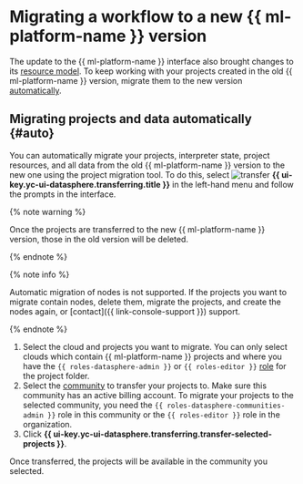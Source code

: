 # Migrating a workflow to a new {{ ml-platform-name }} version

The update to the {{ ml-platform-name }} interface also brought changes to its [resource model](../concepts/resource-model.md). To keep working with your projects created in the old {{ ml-platform-name }} version, migrate them to the new version [automatically](#auto).

## Migrating projects and data automatically {#auto}

You can automatically migrate your projects, interpreter state, project resources, and all data from the old {{ ml-platform-name }} version to the new one using the project migration tool. To do this, select ![transfer](../../_assets/console-icons/folder-arrow-right.svg) **{{ ui-key.yc-ui-datasphere.transferring.title }}** in the left-hand menu and follow the prompts in the interface.

{% note warning %}

Once the projects are transferred to the new {{ ml-platform-name }} version, those in the old version will be deleted.

{% endnote %}

{% note info %}

Automatic migration of nodes is not supported. If the projects you want to migrate contain nodes, delete them, migrate the projects, and create the nodes again, or [contact]({{ link-console-support }}) support.

{% endnote %}

1. Select the cloud and projects you want to migrate. You can only select clouds which contain {{ ml-platform-name }} projects and where you have the `{{ roles-datasphere-admin }}` or `{{ roles-editor }}` [role](../security/index.md) for the project folder.
1. Select the [community](../concepts/community.md) to transfer your projects to. Make sure this community has an active billing account. To migrate your projects to the selected community, you need the `{{ roles-datasphere-communities-admin }}` role in this community or the `{{ roles-editor }}` role in the organization.
1. Click **{{ ui-key.yc-ui-datasphere.transferring.transfer-selected-projects }}**.

Once transferred, the projects will be available in the community you selected.
